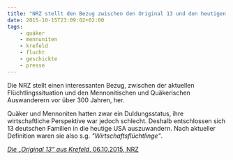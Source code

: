 ```yaml
---
title: "NRZ stellt den Bezug zwischen den Original 13 und den heutigen Flüchlingen her"
date: 2015-10-15T23:09:02+02:00
tags:
    - quäker
    - mennuniten
    - krefeld
    - flucht
    - geschickte
    - presse
---
```


Die NRZ stellt einen interessanten Bezug, zwischen der aktuellen Flüchtlingssituation und den Mennonitischen und Quäkerischen Auswanderern vor über 300 Jahren, her.

Quäker und Mennoniten hatten zwar ein Duldungsstatus, ihre wirtschaftliche Perspektive war jedoch schlecht. Deshalb entschlossen sich 13 deutschen Familien in die heutige USA auszuwandern. Nach aktueller Definition waren sie also s.g. <i>"Wirtschaftsflüchtlinge"</i>.

<a href="http://www.derwesten.de/nrz/region/niederrhein/die-original-13-aus-krefeld-aimp-id11161075.html"><i>Die „Original 13“ aus Krefeld</i>, 06.10.2015, NRZ</a>


